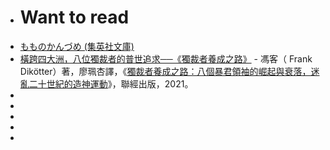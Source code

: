 - # Want to read
- [もものかんづめ (集英社文庫)](https://www.amazon.co.jp/%E3%82%82%E3%82%82%E3%81%AE%E3%81%8B%E3%82%93%E3%81%A5%E3%82%81-%E9%9B%86%E8%8B%B1%E7%A4%BE%E6%96%87%E5%BA%AB-%E3%81%95%E3%81%8F%E3%82%89%E3%82%82%E3%82%82%E3%81%93-ebook/dp/B07JGSL9V5/ref=sr_1_1?dchild=1&keywords=%E3%81%95%E3%81%8F%E3%82%89%E3%82%82%E3%82%82%E3%81%93+%E3%82%A8%E3%83%83%E3%82%BB%E3%82%A4&sr=8-1)
- [橫跨四大洲，八位獨裁者的普世追求──《獨裁者養成之路》](https://storystudio.tw/article/sobooks/how-to-be-a-dictator-bookreview/) - 馮客（ Frank Dikötter）著，廖珮杏譯，《[獨裁者養成之路：八個暴君領袖的崛起與衰落，迷亂二十世紀的造神運動](https://www.books.com.tw/exep/assp.php/gushi/products/0010880835?utm_source=gushi&utm_medium=ap-books&utm_content=recommend&utm_campaign=ap-202102)》，聯經出版，2021。
-
-
-
-
-